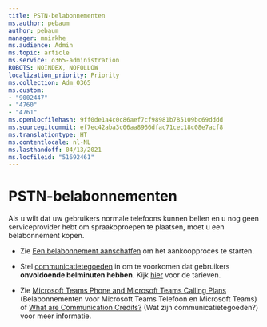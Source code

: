 ```yaml
---
title: PSTN-belabonnementen
ms.author: pebaum
author: pebaum
manager: mnirkhe
ms.audience: Admin
ms.topic: article
ms.service: o365-administration
ROBOTS: NOINDEX, NOFOLLOW
localization_priority: Priority
ms.collection: Adm_O365
ms.custom:
- "9002447"
- "4760"
- "4761"
ms.openlocfilehash: 9ff0de1a4c0c86aef7cf98981b785109bc69dddd
ms.sourcegitcommit: ef7ec42aba3c06aa8966dfac71cec18c08e7acf8
ms.translationtype: HT
ms.contentlocale: nl-NL
ms.lasthandoff: 04/13/2021
ms.locfileid: "51692461"
---
```

# <a name="pstn-calling-plans"></a>PSTN-belabonnementen

Als u wilt dat uw gebruikers normale telefoons kunnen bellen en u nog geen serviceprovider hebt om spraakoproepen te plaatsen, moet u een belabonnement kopen.

- Zie [Een belabonnement aanschaffen](https://docs.microsoft.com/MicrosoftTeams/calling-plans-for-office-365) om het aankoopproces te starten.

- Stel [communicatietegoeden](https://docs.microsoft.com/microsoftteams/set-up-communications-credits-for-your-organization) in om te voorkomen dat gebruikers **onvoldoende belminuten hebben**. Kijk [hier](https://products.office.com/microsoft-teams/voice-calling) voor de tarieven. 

- Zie [Microsoft Teams Phone and Microsoft Teams Calling Plans](https://docs.microsoft.com/MicrosoftTeams/calling-plan-landing-page) (Belabonnementen voor Microsoft Teams Telefoon en Microsoft Teams) of [What are Communication Credits?](https://docs.microsoft.com/microsoftteams/what-are-communications-credits) (Wat zijn communicatietegoeden?) voor meer informatie.
